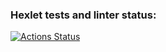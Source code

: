 ### Hexlet tests and linter status:
[![Actions Status](https://github.com/Arturius1934/frontend-project-lvl1/workflows/hexlet-check/badge.svg)](https://github.com/Arturius1934/frontend-project-lvl1/actions)